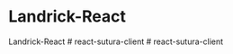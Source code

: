 # Landrick-React
Landrick-React
#   r e a c t - s u t u r a - c l i e n t  
 #   r e a c t - s u t u r a - c l i e n t  
 